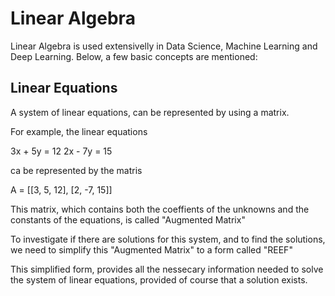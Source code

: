 # Linear Algebra

Linear Algebra is used extensivelly in Data Science, Machine Learning and Deep Learning. Below, a few basic concepts are mentioned:

## Linear Equations

A system of linear equations, can be represented by using a matrix. 

For example, the linear equations

3x + 5y = 12
2x - 7y = 15

ca be represented by the matris

A = [[3,  5, 12],
     [2, -7, 15]]

This matrix, which contains both the coeffients of the unknowns and the constants of the equations, is called "Augmented Matrix"

To investigate if there are solutions for this system, and to find the solutions, we need to simplify this "Augmented Matrix" to a form called "REEF"

This simplified form, provides all the nessecary information needed to solve the system of linear equations, provided of course that a solution exists.
